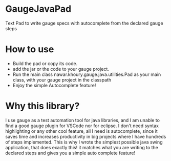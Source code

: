 # GaugeJavaPad
Text Pad to write gauge specs with autocomplete from the declared gauge steps

# How to use
- Build the pad or copy its code.
- add the jar or the code to your gauge project.
- Run the main class nawar.khoury.gauge.java.utilities.Pad as your main class, with your gauge project in the classpath
- Enjoy the simple Autocomplete feature!

# Why this library?
I use gauge as a test automation tool for java libraries, and I am unable to find a good gauge plugin for VSCode nor for eclipse.
I don't need syntax highlighting or any other cool feature, all I need is autocomplete, since it saves time and increases productivity in big projects where I have hundreds of steps implemented. This is why I wrote the simplest possible java swing application, that does exactly this! it matches what you are writing to the declared steps and gives you a simple auto complete feature!
